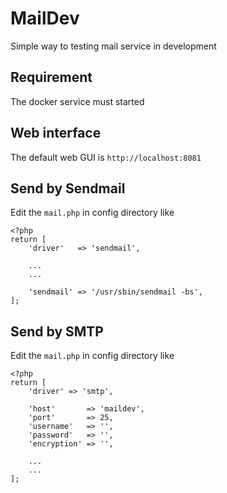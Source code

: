 # MailDev

Simple way to testing mail service in development

## Requirement

The docker service must started

## Web interface

The default web GUI is `http://localhost:8081`

## Send by Sendmail

Edit the `mail.php` in config directory like

    <?php
    return [
        'driver'   => 'sendmail',

        ...
        ...

        'sendmail' => '/usr/sbin/sendmail -bs',
    ];


## Send by SMTP

Edit the `mail.php` in config directory like

    <?php
    return [
        'driver' => 'smtp',

        'host'       => 'maildev',
        'port'       => 25,
        'username'   => '',
        'password'   => '',
        'encryption' => '',

        ...
        ...
    ];

